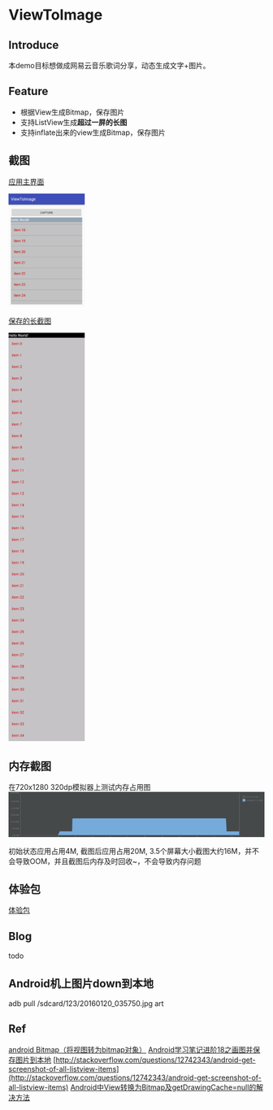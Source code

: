 # ViewToImage

## Introduce
本demo目标想做成网易云音乐歌词分享，动态生成文字+图片。

## Feature
* 根据View生成Bitmap，保存图片
* 支持ListView生成**超过一屏的长图**
* 支持inflate出来的view生成Bitmap，保存图片

## 截图

[应用主界面](art/main.png)

<img alt='应用主界面' src='art/main.png' width='150px'>


[保存的长截图](art/20160120_035750s.jpg)

<img alt='保存的长截图' src='art/20160120_035750.jpg' width='150px'>
 
## 内存截图
在720x1280 320dp模拟器上测试内存占用图
<img alt='保存的长截图' src='art/memory.png'>

初始状态应用占用4M, 截图后应用占用20M, 3.5个屏幕大小截图大约16M，并不会导致OOM，并且截图后内存及时回收~，不会导致内存问题

## 体验包
[体验包](art/app-debug.apk)

## Blog
todo

## Android机上图片down到本地
adb pull /sdcard/123/20160120_035750.jpg art

## Ref

[android Bitmap（将视图转为bitmap对象）](http://www.cnblogs.com/crazywenza/p/3239799.html)
[Android学习笔记进阶18之画图并保存图片到本地](http://blog.csdn.net/sjf0115/article/details/7269117)
[http://stackoverflow.com/questions/12742343/android-get-screenshot-of-all-listview-items](http://stackoverflow.com/questions/12742343/android-get-screenshot-of-all-listview-items)
[Android中View转换为Bitmap及getDrawingCache=null的解决方法](http://www.cnblogs.com/devinzhang/archive/2012/06/05/2536848.html)

